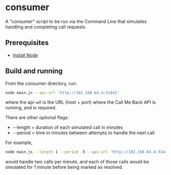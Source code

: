 # consumer

A "consumer" script to be run via the Command Line that simulates handling and completing call requests.

## Prerequisites

* [Install Node](https://nodejs.org/en/download/)

## Build and running

From the consumer directory, run:

```bash
node main.js --api-url 'http://192.168.64.4:31442'
```

where the api-url is the URL (host + port) where the Call Me Back API is running, and is required.

There are other optional flags:

* --length = duration of each simulated call in minutes
* --period = time in minutes between attempts to handle the next call

For example,

```bash
node main.js --length 1 --period .5 --api-url 'http://192.168.64.4:31442'
```

would handle two calls per minute, and each of those calls would be simulated for 1 minute before
being marked as resolved.

